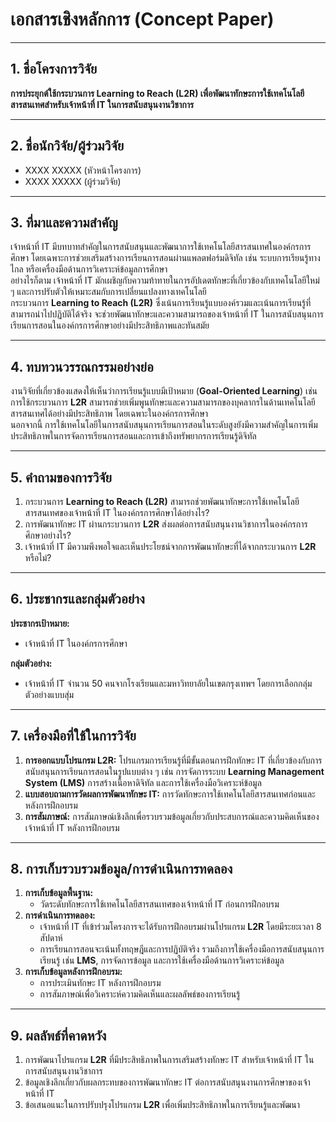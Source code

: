 # เอกสารเชิงหลักการ (Concept Paper)

---

## 1. ชื่อโครงการวิจัย
**การประยุกต์ใช้กระบวนการ Learning to Reach (L2R) เพื่อพัฒนาทักษะการใช้เทคโนโลยีสารสนเทศสำหรับเจ้าหน้าที่ IT ในการสนับสนุนงานวิชาการ**

---

## 2. ชื่อนักวิจัย/ผู้ร่วมวิจัย
- XXXX XXXXX (หัวหน้าโครงการ)  
- XXXX XXXXX (ผู้ร่วมวิจัย)  

---

## 3. ที่มาและความสำคัญ
เจ้าหน้าที่ IT มีบทบาทสำคัญในการสนับสนุนและพัฒนาการใช้เทคโนโลยีสารสนเทศในองค์กรการศึกษา โดยเฉพาะการช่วยเสริมสร้างการเรียนการสอนผ่านแพลตฟอร์มดิจิทัล เช่น ระบบการเรียนรู้ทางไกล หรือเครื่องมือด้านการวิเคราะห์ข้อมูลการศึกษา  
อย่างไรก็ตาม เจ้าหน้าที่ IT มักเผชิญกับความท้าทายในการอัปเดตทักษะที่เกี่ยวข้องกับเทคโนโลยีใหม่ ๆ และการปรับตัวให้เหมาะสมกับการเปลี่ยนแปลงทางเทคโนโลยี  
กระบวนการ **Learning to Reach (L2R)** ซึ่งเน้นการเรียนรู้แบบองค์รวมและเน้นการเรียนรู้ที่สามารถนำไปปฏิบัติได้จริง จะช่วยพัฒนาทักษะและความสามารถของเจ้าหน้าที่ IT ในการสนับสนุนการเรียนการสอนในองค์กรการศึกษาอย่างมีประสิทธิภาพและทันสมัย  

---

## 4. ทบทวนวรรณกรรมอย่างย่อ
งานวิจัยที่เกี่ยวข้องแสดงให้เห็นว่าการเรียนรู้แบบมีเป้าหมาย (**Goal-Oriented Learning**) เช่น การใช้กระบวนการ **L2R** สามารถช่วยเพิ่มพูนทักษะและความสามารถของบุคลากรในด้านเทคโนโลยีสารสนเทศได้อย่างมีประสิทธิภาพ โดยเฉพาะในองค์กรการศึกษา  
นอกจากนี้ การใช้เทคโนโลยีในการสนับสนุนการเรียนการสอนในระดับสูงยังมีความสำคัญในการเพิ่มประสิทธิภาพในการจัดการเรียนการสอนและการเข้าถึงทรัพยากรการเรียนรู้ดิจิทัล  

---

## 5. คำถามของการวิจัย
1. กระบวนการ **Learning to Reach (L2R)** สามารถช่วยพัฒนาทักษะการใช้เทคโนโลยีสารสนเทศของเจ้าหน้าที่ IT ในองค์กรการศึกษาได้อย่างไร?  
2. การพัฒนาทักษะ IT ผ่านกระบวนการ **L2R** ส่งผลต่อการสนับสนุนงานวิชาการในองค์กรการศึกษาอย่างไร?  
3. เจ้าหน้าที่ IT มีความพึงพอใจและเห็นประโยชน์จากการพัฒนาทักษะที่ได้จากกระบวนการ **L2R** หรือไม่?  

---

## 6. ประชากรและกลุ่มตัวอย่าง
**ประชากรเป้าหมาย:**  
- เจ้าหน้าที่ IT ในองค์กรการศึกษา  

**กลุ่มตัวอย่าง:**  
- เจ้าหน้าที่ IT จำนวน 50 คนจากโรงเรียนและมหาวิทยาลัยในเขตกรุงเทพฯ โดยการเลือกกลุ่มตัวอย่างแบบสุ่ม  

---

## 7. เครื่องมือที่ใช้ในการวิจัย
1. **การออกแบบโปรแกรม L2R:** โปรแกรมการเรียนรู้ที่มีขั้นตอนการฝึกทักษะ IT ที่เกี่ยวข้องกับการสนับสนุนการเรียนการสอนในรูปแบบต่าง ๆ เช่น การจัดการระบบ **Learning Management System (LMS)** การสร้างเนื้อหาดิจิทัล และการใช้เครื่องมือวิเคราะห์ข้อมูล  
2. **แบบสอบถามการวัดผลการพัฒนาทักษะ IT:** การวัดทักษะการใช้เทคโนโลยีสารสนเทศก่อนและหลังการฝึกอบรม  
3. **การสัมภาษณ์:** การสัมภาษณ์เชิงลึกเพื่อรวบรวมข้อมูลเกี่ยวกับประสบการณ์และความคิดเห็นของเจ้าหน้าที่ IT หลังการฝึกอบรม  

---

## 8. การเก็บรวบรวมข้อมูล/การดำเนินการทดลอง
1. **การเก็บข้อมูลพื้นฐาน:**  
   - วัดระดับทักษะการใช้เทคโนโลยีสารสนเทศของเจ้าหน้าที่ IT ก่อนการฝึกอบรม  
2. **การดำเนินการทดลอง:**  
   - เจ้าหน้าที่ IT ที่เข้าร่วมโครงการจะได้รับการฝึกอบรมผ่านโปรแกรม **L2R** โดยมีระยะเวลา 8 สัปดาห์  
   - การเรียนการสอนจะเน้นทั้งทฤษฎีและการปฏิบัติจริง รวมถึงการใช้เครื่องมือการสนับสนุนการเรียนรู้ เช่น **LMS**, การจัดการข้อมูล และการใช้เครื่องมือด้านการวิเคราะห์ข้อมูล  
3. **การเก็บข้อมูลหลังการฝึกอบรม:**  
   - การประเมินทักษะ IT หลังการฝึกอบรม  
   - การสัมภาษณ์เพื่อวิเคราะห์ความคิดเห็นและผลลัพธ์ของการเรียนรู้  

---

## 9. ผลลัพธ์ที่คาดหวัง
1. การพัฒนาโปรแกรม **L2R** ที่มีประสิทธิภาพในการเสริมสร้างทักษะ IT สำหรับเจ้าหน้าที่ IT ในการสนับสนุนงานวิชาการ  
2. ข้อมูลเชิงลึกเกี่ยวกับผลกระทบของการพัฒนาทักษะ IT ต่อการสนับสนุนงานการศึกษาของเจ้าหน้าที่ IT  
3. ข้อเสนอแนะในการปรับปรุงโปรแกรม **L2R** เพื่อเพิ่มประสิทธิภาพในการเรียนรู้และพัฒนา  
